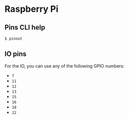 # Raspberry Pi


## Pins CLI help

```sh
$ pinout
```


## IO pins

For the IO, you can use any of the following GPIO numbers:

- `7`
- `11`
- `12`
- `13`
- `15`
- `16`
- `18`
- `22`
